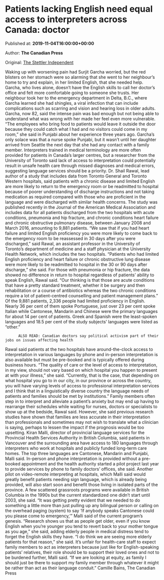 
# Patients lacking English need equal access to interpreters across Canada: doctor

Published at: **2019-11-04T16:00:00+00:00**

Author: **The Canadian Press**

Original: [The Stettler Independent](https://www.stettlerindependent.com/news/patients-lacking-english-need-equal-access-to-interpreters-across-canada-doctor/)

Waking up with worsening pain had Surjit Garcha worried, but the red blisters on her stomach were so alarming that she went to her neighbour’s home to try and explain, in her limited English, that she needed help.
Garcha, who lives alone, doesn’t have the English skills to call her doctor’s office and felt more comfortable going to someone she trusts.
Her neighbour took her to the emergency department in Delta, B.C., where Garcha learned she had shingles, a viral infection that can include complications such as scarring and vision and hearing loss in older adults.
Garcha, now 82, said the intense pain was bad enough but not being able to understand what was wrong with her made her feel even more vulnerable.
“The employees who bring food to patients would leave it outside the door because they could catch what I had and no visitors could come in my room,” she said in Punjabi about her experience three years ago.
Garcha’s only solace was that a nurse spoke Punjabi, but it wasn’t until her daughter arrived from Seattle the next day that she had any contact with a family member.
Interpreters trained in medical terminology are more often provided for patients in Canada’s larger centres, but a researcher from the University of Toronto said lack of access to interpretation could potentially result in unsafe health care through missed diagnoses and medical errors, suggesting language services should be a priority.
Dr. Shail Rawal, lead author of a study that includes data from Toronto General and Toronto Western hospitals, said patients with a chronic disease and limited English are more likely to return to the emergency room or be readmitted to hospital because of poorer understanding of discharge instructions and not taking medication as required compared with those who are proficient in the language and were discharged with similar health concerns.
The study was published recently in the Journal of the American Medical Association and includes data for all patients discharged from the two hospitals with acute conditions, pneumonia and hip fracture, and chronic conditions heart failure and chronic obstructive pulmonary disease, between January 2008 and March 2016, amounting to 9,881 patients.
“We saw that if you had heart failure and limited English proficiency you were more likely to come back to the emergency room to be reassessed in 30 days after you were discharged,” said Rawal, an assistant professor in the University of Toronto’s department of medicine and a staff physician at the University Health Network, which includes the two hospitals.
“Patients who had limited English proficiency and heart failure or chronic obstructive lung disease were more likely to be readmitted to hospital in the 30 or 90 days after discharge,” she said.
For those with pneumonia or hip fracture, the data showed no difference in return to hospital regardless of patients’ ability to speak English, Rawal said.
“Our thinking is that those are acute conditions that have a pretty standard treatment, whether it be surgery and then rehabilitation or a course of antibiotics whereas the two chronic conditions require a lot of patient-centred counselling and patient management plans.”
Of the 9,881 patients, 2,336 people had limited proficiency in English. Nearly 36 per cent of them spoke Portuguese, just over 23 per cent spoke Italian while Cantonese, Mandarin and Chinese were the primary languages for about 14 per cent of patients. Greek and Spanish were the least-spoken languages and 18.5 per cent of the study subjects’ languages were listed as “other.”

        
          ALSO READ: Canadian doctors say political activism part of their jobs on issues affecting health
        
      
Rawal said patients at the two hospitals have around-the-clock access to interpretation in various languages by phone and in-person interpretation is also available but must be pre-booked and is typically offered during business hours.
“The quality of care or the level of access to interpretation, in my view, should not vary based on which hospital you happen to present at with your illness,” she said. “Currently, that is the case, that depending on what hospital you go to in our city, in our province or across the country, you will have varying levels of access to professional interpretation services and I think that in a linguistically diverse country the language needs of patients and families should be met by institutions.”
Family members often step in to interpret and alleviate a patient’s anxiety but may end up having to rearrange their schedules while waiting for nurses, doctors or specialists to show up at the bedside, Rawal said.
However, she said previous research studies have shown that families are less accurate in their interpretation than professionals and sometimes may not wish to translate what a clinician is saying, perhaps to lessen the impact if the prognosis would be too upsetting.
Kiran Malli, director of provincial language services for the Provincial Health Services Authority in British Columbia, said patients in Vancouver and the surrounding area have access to 180 languages through interpreters who work at hospitals and publicly funded long-term care homes.
The top three languages are Cantonese, Mandarin and Punjabi, Malli said.
In-person and phone interpretation is provided without a pre-booked appointment and the health authority started a pilot project last year to provide services by phone to family doctors’ offices, she said.
Another pilot on video-remote interpreting at hospitals, which Malli said would greatly benefit patients needing sign language, which is already being provided, will also start soon and benefit those living in isolated parts of the province.
A few scattered grassroots programs were available in British Columbia in the 1990s but the current standardized one didn’t start until 2003, she said.
“It was getting pretty evident that we needed to do something a little more than just pulling up any bilingual person or calling on the overhead paging (system) to say ‘If anybody speaks Cantonese could you please come to emergency,’” Malli said of the current program’s genesis.
“Research shows us that as people get older, even if you know English when you’re younger you tend to revert back to your mother tongue as you age,” she said, adding elderly people in medical distress tend to forget the English skills they have.
“I do think we are seeing more elderly patients for that reason,” she said.
It’s unfair for health-care staff to expect family members to act as interpreters because just like for English-speaking patients’ relatives, their role should be to support their loved ones and not to be burdened further, Malli said.
“If we are looking at equity, as family I should just be there to support my family member through whatever it might be rather than act as their language conduit.”
Camille Bains, The Canadian Press
